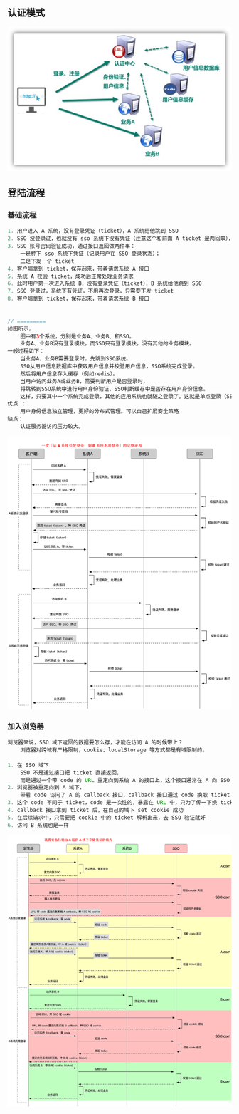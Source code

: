 ## 认证模式

![346672f4-9c52-42bf-8fa3-464bf34a8873](346672f4-9c52-42bf-8fa3-464bf34a8873-1626145379451.jpg)

## 登陆流程

### 基础流程

```java
1. 用户进入 A 系统，没有登录凭证（ticket），A 系统给他跳到 SSO
2. SSO 没登录过，也就没有 sso 系统下没有凭证（注意这个和前面 A ticket 是两回事），输入账号密码登录
3. SSO 账号密码验证成功，通过接口返回做两件事：
    一是种下 sso 系统下凭证（记录用户在 SSO 登录状态）；
    二是下发一个 ticket
4. 客户端拿到 ticket，保存起来，带着请求系统 A 接口
5. 系统 A 校验 ticket，成功后正常处理业务请求
6. 此时用户第一次进入系统 B，没有登录凭证（ticket），B 系统给他跳到 SSO
7. SSO 登录过，系统下有凭证，不用再次登录，只需要下发 ticket
8. 客户端拿到 ticket，保存起来，带着请求系统 B 接口
    
    
// =========
如图所示，
    图中有3个系统，分别是业务A、业务B、和SSO。
	业务A、业务B没有登录模块。而SSO只有登录模块，没有其他的业务模块。
一般过程如下：
	当业务A、业务B需要登录时，先跳到SSO系统。
	SSO从用户信息数据库中获取用户信息并校验用户信息，SSO系统完成登录。
	然后将用户信息存入缓存（例如redis）。
	当用户访问业务A或业务B，需要判断用户是否登录时，
	将跳转到SSO系统中进行用户身份验证，SSO判断缓存中是否存在用户身份信息。
	这样，只要其中一个系统完成登录，其他的应用系统也就随之登录了。这就是单点登录（SSO）的定义。
优点 ：  
	用户身份信息独立管理，更好的分布式管理。可以自己扩展安全策略
缺点：
	认证服务器访问压力较大。    
```

![image-20210713105230490](image-20210713105230490.png)

### 加入浏览器

```java
浏览器来说，SSO 域下返回的数据要怎么存，才能在访问 A 的时候带上？
    浏览器对跨域有严格限制，cookie、localStorage 等方式都是有域限制的。
    
1. 在 SSO 域下
    SSO 不是通过接口把 ticket 直接返回，
    而是通过一个带 code 的 URL 重定向到系统 A 的接口上，这个接口通常在 A 向 SSO 注册时约定
2. 浏览器被重定向到 A 域下，
    带着 code 访问了 A 的 callback 接口，callback 接口通过 code 换取 ticket
3. 这个 code 不同于 ticket，code 是一次性的，暴露在 URL 中，只为了传一下换 ticket，换完就失效
4. callback 接口拿到 ticket 后，在自己的域下 set cookie 成功
5. 在后续请求中，只需要把 cookie 中的 ticket 解析出来，去 SSO 验证就好
6. 访问 B 系统也是一样    
```

![image-20210713105555893](image-20210713105555893.png)

